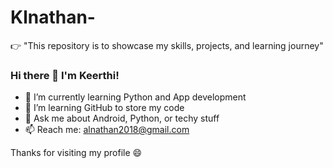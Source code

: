 # Klnathan-
👉 "This repository is to showcase my skills, projects, and learning journey"
### Hi there 👋 I'm Keerthi!

- 🔭 I’m currently learning Python and App development
- 🌱 I’m learning GitHub to store my code
- 💬 Ask me about Android, Python, or techy stuff
- 📫 Reach me: alnathan2018@gmail.com

Thanks for visiting my profile 😄

